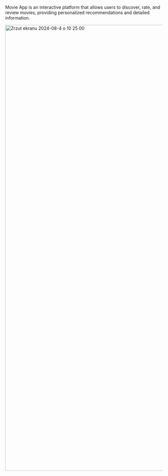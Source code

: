 Movie App is an interactive platform that allows users to discover, rate, and review movies, providing personalized recommendations and detailed information.

<img width="1421" alt="Zrzut ekranu 2024-08-4 o 10 25 00" src="https://github.com/user-attachments/assets/59825c95-7a37-4df8-bde9-259b6ea53701">
